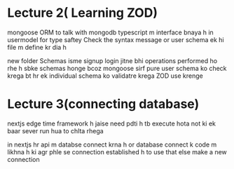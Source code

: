 # Lecture 2( Learning ZOD)

mongoose ORM to talk with mongodb 
typescript m interface bnaya h in usermodel for type saftey Check the syntax
message or user schema ek hi file m define kr dia h

new folder Schemas
isme signup login jitne bhi operations performed ho rhe h sbke schemas honge bcoz mongoose sirf pure user schema ko check krega bt hr ek individual schema ko validatre krega
ZOD use krenge

# Lecture 3(connecting database)
nextjs edge time framework h jaise need pdti h tb execute hota not ki ek baar sever run hua to chlta rhega

in nextjs hr api m databse connect krna h or database connect k code m likhna h ki agr phle se connection established h to use that else make a new connection
